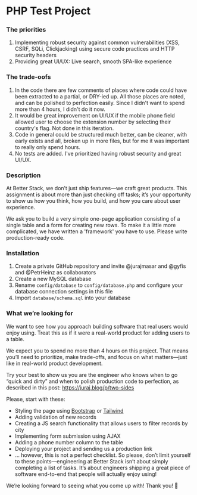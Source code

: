 # PHP Test Project

### The priorities
1. Implementing robust security against common vulnerabilities (XSS, CSRF, SQLi, Clickjacking) using secure code practices and HTTP security headers 
2. Providing great UI/UX: Live search, smooth SPA-like experience

### The trade-oofs
1. In the code there are few comments of places where code could have been extracted to a partial, or DRY-ied up. All those places are noted, and can be polished to perfection easily. Since I didn't want to spend more than 4 hours, I didn't do it now.
2. It would be great improvement on UI/UX if the mobile phone field allowed user to choose the extension number by selecting their country's flag. Not done in this iteration.
3. Code in general could be structured much better, can be cleaner, with early exists and all, broken up in more files, but for me it was important to really only spend hours.
4. No tests are added. I've prioritized having robust security and great UI/UX.

### Description
At Better Stack, we don’t just ship features—we craft great products. This assignment is about more than just checking off tasks; it’s your opportunity to show us how you think, how you build, and how you care about user experience.

We ask you to build a very simple one-page application consisting of a single table and a form for creating new rows. To make it a little more complicated, we have written a 'framework' you have to use. Please write production-ready code.


### Installation
1. Create a private GitHub repository and invite @jurajmasar and @gyfis and @PetrHeinz as collaborators
2. Create a new MySQL database
3. Rename `config/database` to `config/database.php` and configure your database connection settings in this file
4. Import `database/schema.sql` into your database

### What we’re looking for
We want to see how you approach building software that real users would enjoy using. Treat this as if it were a real-world product for adding users to a table. 

We expect you to spend no more than 4 hours on this project. That means you’ll need to prioritize, make trade-offs, and focus on what matters—just like in real-world product development. 

Try your best to show us you are the engineer who knows when to go “quick and dirty” and when to polish production code to perfection, as described in this post: https://juraj.blog/p/two-sides

Please, start with these:
  * Styling the page using [Bootstrap](http://getbootstrap.com/) or [Tailwind](https://tailwindcss.com/)
  * Adding validation of new records
  * Creating a JS search functionality that allows users to filter records by city
  * Implementing form submission using AJAX
  * Adding a phone number column to the table
  * Deploying your project and sending us a production link
  * … however, this is not a perfect checklist. So please, don’t limit yourself to these points—engineering at Better Stack isn’t about simply completing a list of tasks. It’s about engineers shipping a great piece of software end-to-end that people will actually enjoy using!

We’re looking forward to seeing what you come up with!
Thank you! 🙏

